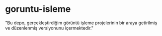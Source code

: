 # goruntu-isleme
"Bu depo, gerçekleştirdiğim görüntü işleme projelerinin bir araya getirilmiş ve düzenlenmiş versiyonunu içermektedir."
